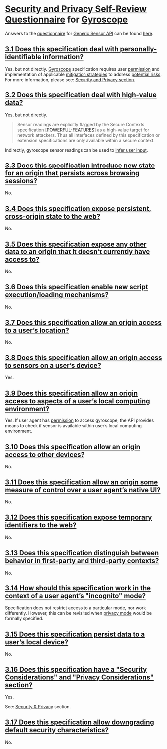 # [Security and Privacy Self-Review Questionnaire] for [Gyroscope]

Answers to the [questionnaire][Security and Privacy Self-Review Questionnaire] for
[Generic Sensor API] can be found [here](https://github.com/w3c/sensors/blob/main/security-questionnaire.md).

## [3.1 Does this specification deal with personally-identifiable information?] 

Yes, but not directly. [Gyroscope] specification requires user [permission] and implementation
of applicable [mitigation strategies] to address [potential risks][user-identification].
For more information, please see: [Security and Privacy section][security-and-privacy].

## [3.2 Does this specification deal with high-value data?] 

Yes, but not directly.

>Sensor readings are explicitly flagged by the Secure Contexts specification
[[POWERFUL-FEATURES]] as a high-value target for network attackers. Thus all interfaces defined by
this specification or extension specifications are only available within a secure context.

Indirectly, gyroscope sensor readings can be used to [infer user input].

## [3.3 Does this specification introduce new state for an origin that persists across browsing sessions?]

No.

## [3.4 Does this specification expose persistent, cross-origin state to the web?]

No.

## [3.5 Does this specification expose any other data to an origin that it doesn’t currently have access to?]

No.

## [3.6 Does this specification enable new script execution/loading mechanisms?]

No.

## [3.7 Does this specification allow an origin access to a user’s location?]

No.

## [3.8 Does this specification allow an origin access to sensors on a user’s device?]

Yes.

## [3.9 Does this specification allow an origin access to aspects of a user’s local computing environment?]

Yes. If user agent has [permission] to access gyroscope, the API provides means to check if sensor is available within user’s local computing environment.

## [3.10 Does this specification allow an origin access to other devices?]

No.

## [3.11 Does this specification allow an origin some measure of control over a user agent’s native UI?]

No.

## [3.12 Does this specification expose temporary identifiers to the web?]

No.

## [3.13 Does this specification distinguish between behavior in first-party and third-party contexts?]

No.

## [3.14 How should this specification work in the context of a user agent’s "incognito" mode?]

Specification does not restrict access to a particular mode, nor work differently. However, this
can be revisited when [privacy mode] would be formally specified.

## [3.15 Does this specification persist data to a user’s local device?]

No.

## [3.16 Does this specification have a "Security Considerations" and "Privacy Considerations" section?]

Yes.

See: [Security & Privacy][security-and-privacy] section.

## [3.17 Does this specification allow downgrading default security characteristics?]

No.

<!--- References -->
[Generic Sensor API]: https://w3c.github.io/sensors
[Gyroscope]: https://w3c.github.io/gyroscope

[mitigation strategies]: https://w3c.github.io/sensors/#mitigation-strategies
[user-identification]: https://w3c.github.io/sensors/#user-identifying
[security-and-privacy]: https://w3c.github.io/gyroscope/#security-and-privacy
[permission]: https://w3c.github.io/permissions/#dom-permissionname-gyroscope
[POWERFUL-FEATURES]: https://w3c.github.io/webappsec-secure-contexts/
[infer user input]: https://w3c.github.io/sensors/#keystroke-monitoring
[location-tracking]: https://w3c.github.io/sensors/#location-tracking
[privacy mode]: https://gist.github.com/mnot/96440a5ca74fcf328d23#privacy-mode
[Security and Privacy Self-Review Questionnaire]: https://w3ctag.github.io/security-questionnaire/

[3.1 Does this specification deal with personally-identifiable information?]: https://w3ctag.github.io/security-questionnaire/#pii
[3.2 Does this specification deal with high-value data?]: https://w3ctag.github.io/security-questionnaire/#credentials
[3.3 Does this specification introduce new state for an origin that persists across browsing sessions?]: https://w3ctag.github.io/security-questionnaire/#persistent-origin-specific-state
[3.4 Does this specification expose persistent, cross-origin state to the web?]: https://w3ctag.github.io/security-questionnaire/#persistent-identifiers
[3.5 Does this specification expose any other data to an origin that it doesn’t currently have access to?]: https://w3ctag.github.io/security-questionnaire/#other-data
[3.6 Does this specification enable new script execution/loading mechanisms?]: https://w3ctag.github.io/security-questionnaire/#string-to-script
[3.7 Does this specification allow an origin access to a user’s location?]: https://w3ctag.github.io/security-questionnaire/#location
[3.8 Does this specification allow an origin access to sensors on a user’s device?]: https://w3ctag.github.io/security-questionnaire/#sensors
[3.9 Does this specification allow an origin access to aspects of a user’s local computing environment?]: https://w3ctag.github.io/security-questionnaire/#local-device
[3.10 Does this specification allow an origin access to other devices?]: https://w3ctag.github.io/security-questionnaire/#remote-device
[3.11 Does this specification allow an origin some measure of control over a user agent’s native UI?]: https://w3ctag.github.io/security-questionnaire/#native-ui
[3.12 Does this specification expose temporary identifiers to the web?]: https://w3ctag.github.io/security-questionnaire/#temporary-id
[3.13 Does this specification distinguish between behavior in first-party and third-party contexts?]: https://w3ctag.github.io/security-questionnaire/#first-third-party
[3.14 How should this specification work in the context of a user agent’s "incognito" mode?]: https://w3ctag.github.io/security-questionnaire/#incognito
[3.15 Does this specification persist data to a user’s local device?]: https://w3ctag.github.io/security-questionnaire/#storage
[3.16 Does this specification have a "Security Considerations" and "Privacy Considerations" section?]: https://w3ctag.github.io/security-questionnaire/#considerations
[3.17 Does this specification allow downgrading default security characteristics?]: https://w3ctag.github.io/security-questionnaire/#relaxed-sop


